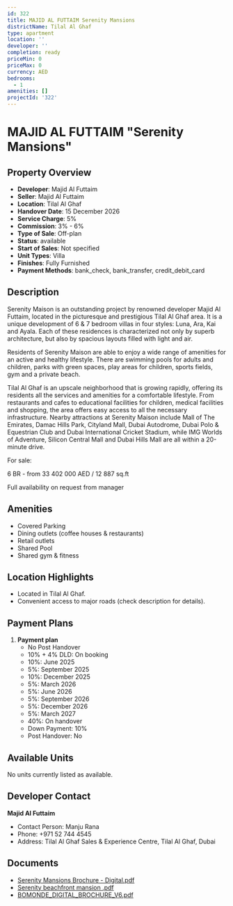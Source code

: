 ```yaml
---
id: 322
title: MAJID AL FUTTAIM Serenity Mansions
districtName: Tilal Al Ghaf
type: apartment
location: ''
developer: ''
completion: ready
priceMin: 0
priceMax: 0
currency: AED
bedrooms:
  - 1
amenities: []
projectId: '322'
---
```


# MAJID AL FUTTAIM "Serenity Mansions"

## Property Overview
- **Developer**: Majid Al Futtaim
- **Seller**: Majid Al Futtaim
- **Location**: Tilal Al Ghaf
- **Handover Date**: 15 December 2026
- **Service Charge**: 5%
- **Commission**: 3% - 6%
- **Type of Sale**: Off-plan
- **Status**: available
- **Start of Sales**: Not specified
- **Unit Types**: Villa
- **Finishes**: Fully Furnished
- **Payment Methods**: bank_check, bank_transfer, credit_debit_card

## Description
Serenity Maison is an outstanding project by renowned developer Majid Al Futtaim, located in the picturesque and prestigious Tilal Al Ghaf area. It is a unique development of 6 & 7 bedroom villas in four styles: Luna, Ara, Kai and Ayala. Each of these residences is characterized not only by superb architecture, but also by spacious layouts filled with light and air.

 Residents of Serenity Maison are able to enjoy a wide range of amenities for an active and healthy lifestyle. There are swimming pools for adults and children, parks with green spaces, play areas for children, sports fields, gym and a private beach.

 Tilal Al Ghaf is an upscale neighborhood that is growing rapidly, offering its residents all the services and amenities for a comfortable lifestyle. From restaurants and cafes to educational facilities for children, medical facilities and shopping, the area offers easy access to all the necessary infrastructure. Nearby attractions at Serenity Maison include Mall of The Emirates, Damac Hills Park, Cityland Mall, Dubai Autodrome, Dubai Polo & Equestrian Club and Dubai International Cricket Stadium, while IMG Worlds of Adventure, Silicon Central Mall and Dubai Hills Mall are all within a 20-minute drive.

For sale: 

6 BR - from 33 402 000 AED / 12 887 sq.ft

Full availability on request from manager

## Amenities
- Covered Parking
- Dining outlets  (coffee houses & restaurants)
- Retail outlets
- Shared Pool
- Shared gym & fitness

## Location Highlights
- Located in Tilal Al Ghaf.
- Convenient access to major roads (check description for details).

## Payment Plans
1. **Payment plan**
   - No Post Handover
   - 10% + 4% DLD: On booking
   - 10%: June 2025
   - 5%: September 2025
   - 10%: December 2025
   - 5%: March 2026
   - 5%: June 2026
   - 5%: September 2026
   - 5%: December 2026
   - 5%: March 2027
   - 40%: On handover
   - Down Payment: 10%
   - Post Handover: No

## Available Units
No units currently listed as available.

## Developer Contact
**Majid Al Futtaim**
- Contact Person: Manju Rana
- Phone: +971 52 744 4545
- Address: Tilal Al Ghaf Sales & Experience Centre, Tilal Al Ghaf, Dubai

## Documents
- [Serenity Mansions Brochure - Digital.pdf](https://cdn.geniemap.net/2024/07/23/rusbFu1VJdiGlZ1KZidKboZvp8apRLdT7RQLjrg1.pdf)
- [Serenity beachfront mansion .pdf](https://cdn.geniemap.net/2024/07/23/c8ddCe8IAjnooQyGBcjZY7AeZlFb6XreGIDub5JU.pdf)
- [BOMONDE_DIGITAL_BROCHURE_V6.pdf](https://cdn.geniemap.net/2025/01/07/5ylbIw25aBjI36gWISmRaxnlML9d2hpjrZPOeO7P.pdf)
